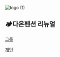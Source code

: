 ![logo (1)](https://github.com/user-attachments/assets/a3256e34-4344-4a52-b753-7ee4b3517bdb)

## 🏕다온펜션 리뉴얼


[그룹](https://qodql.github.io/daon/index.html)

[개인](https://0011git.github.io/daon/)
